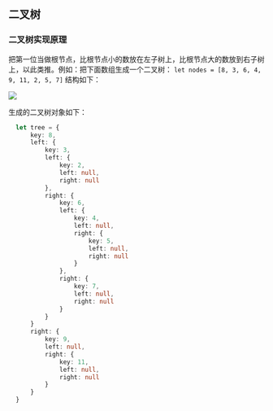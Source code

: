 ## 二叉树

### 二叉树实现原理

把第一位当做根节点，比根节点小的数放在左子树上，比根节点大的数放到右子树上，以此类推。例如：把下面数组生成一个二叉树： `let nodes = [8, 3, 6, 4, 9, 11, 2, 5, 7]` 结构如下：

![](/Users/Kurja/Desktop/Typora/JS%E6%95%B0%E6%8D%AE%E7%BB%93%E6%9E%84%E4%B8%8E%E7%AE%97%E6%B3%95/e6c9d24egy1h6e8o2jomjj20cc0eu0sw.jpg)

生成的二叉树对象如下：

```ts
  let tree = {
      key: 8,
      left: {
          key: 3,
          left: {
              key: 2,
              left: null,
              right: null
          },
          right: {
              key: 6,
              left: {
                  key: 4,
                  left: null,
                  right: {
                      key: 5,
                      left: null,
                      right: null
                  }
              },
              right: {
                  key: 7,
                  left: null,
                  right: null
              }
          }
      }
      right: {
          key: 9,
          left: null,
          right: {
              key: 11,
              left: null,
              right: null
          }
      }
  }
```

